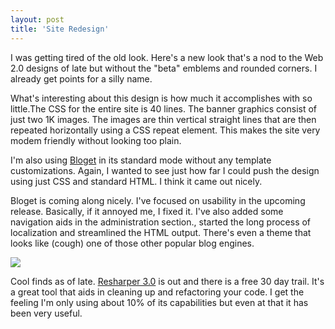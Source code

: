 ```yaml
---
layout: post
title: 'Site Redesign'
---
```

I was getting tired of the old look. Here's a new look that's a nod to the Web 2.0 designs of late but without the "beta" emblems and rounded corners. I already get points for a silly name.  
  
What's interesting about this design is how much it accomplishes with so little.The CSS for the entire site is 40 lines. The banner graphics consist of just two 1K images. The images are thin vertical straight lines that are then repeated horizontally using a CSS repeat element. This makes the site very modem friendly without looking too plain.  
  
I'm also using [Bloget](/bloget) in its standard mode without any template customizations. Again, I wanted to see just how far I could push the design using just CSS and standard HTML. I think it came out nicely.  
  
Bloget is coming along nicely. I've focused on usability in the upcoming release. Basically, if it annoyed me, I fixed it. I've also added some navigation aids in the administration section., started the long process of localization and streamlined the HTML output. There's even a theme that looks like (cough) one of those other popular blog engines.  
  


![](http://www.jetbrains.com/resharper/img/test-tubes.jpg)

Cool finds as of late. [Resharper 3.0](http://www.jetbrains.com/resharper/) is out and there is a free 30 day trail. It's a great tool that aids in cleaning up and refactoring your code. I get the feeling I'm only using about 10% of its capabilities but even at that it has been very useful.  


